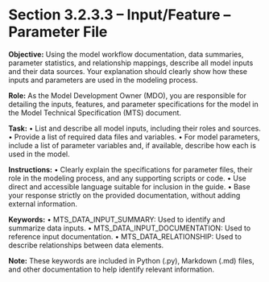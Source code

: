 # Section 3.2.3.3 – Input/Feature – Parameter File

**Objective:** Using the model workflow documentation, data summaries, parameter statistics, and relationship mappings, describe all model inputs and their data sources. Your explanation should clearly show how these inputs and parameters are used in the modeling process.

**Role:** As the Model Development Owner (MDO), you are responsible for detailing the inputs, features, and parameter specifications for the model in the Model Technical Specification (MTS) document.

**Task:**
• List and describe all model inputs, including their roles and sources.
• Provide a list of required data files and variables.
• For model parameters, include a list of parameter variables and, if available, describe how each is used in the model.

**Instructions:**
• Clearly explain the specifications for parameter files, their role in the modeling process, and any supporting scripts or code.
• Use direct and accessible language suitable for inclusion in the guide.
• Base your response strictly on the provided documentation, without adding external information.

**Keywords:**
• MTS_DATA_INPUT_SUMMARY: Used to identify and summarize data inputs.
• MTS_DATA_INPUT_DOCUMENTATION: Used to reference input documentation.
• MTS_DATA_RELATIONSHIP: Used to describe relationships between data elements.

**Note:** These keywords are included in Python (.py), Markdown (.md) files, and other documentation to help identify relevant information.
